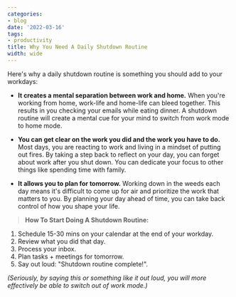 ```yaml
---
categories:
- blog
date: '2022-03-16'
tags:
- productivity
title: Why You Need A Daily Shutdown Routine
width: wide
---
```


Here's why a daily shutdown routine is something you should add to your workdays:

- **It creates a mental separation between work and home.** When you're working from home, work-life and home-life can bleed together. This results in you checking your emails while eating dinner. A shutdown routine will create a mental cue for your mind to switch from work mode to home mode.

- **You can get clear on the work you did and the work you have to do.** Most days, you are reacting to work and living in a mindset of putting out fires. By taking a step back to reflect on your day, you can forget about work after you shut down. You can dedicate your focus to other things like spending time with family.

- **It allows you to plan for tomorrow.** Working down in the weeds each day means it's difficult to come up for air and prioritize the work that matters to you. By planning your day ahead of time, you can take back control of how you shape your life.

> **How To Start Doing A Shutdown Routine:**

1. Schedule 15-30 mins on your calendar at the end of your workday.
2. Review what you did that day.
3. Process your inbox.
4. Plan tasks + meetings for tomorrow.
5. Say out loud: "Shutdown routine complete!".

_(Seriously, by saying this or something like it out loud, you will more effectively be able to switch out of work mode.)_